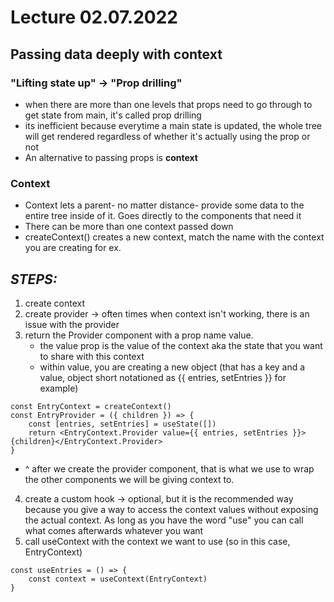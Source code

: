 # Lecture 02.07.2022

## Passing data deeply with context

### "Lifting state up" -> "Prop drilling"

- when there are more than one levels that props need to go through to get state from main, it's called prop drilling
- its inefficient because everytime a main state is updated, the whole tree will get rendered regardless of whether it's actually using the prop or not
- An alternative to passing props is **context**

### Context

- Context lets a parent- no matter distance- provide some data to the entire tree inside of it. Goes directly to the components that need it
- There can be more than one context passed down
- createContext() creates a new context, match the name with the context you are creating for ex.

## **_STEPS:_**

1. create context
2. create provider -> often times when context isn't working, there is an issue with the provider
3. return the Provider component with a prop name value.
   - the value prop is the value of the context aka the state that you want to share with this context
   - within value, you are creating a new object (that has a key and a value, object short notationed as {{ entries, setEntries }} for example)

```
const EntryContext = createContext()
const EntryProvider = ({ children }) => {
    const [entries, setEntries] = useState([])
    return <EntryContext.Provider value={{ entries, setEntries }}>{children}</EntryContext.Provider>
}
```

- ^ after we create the provider component, that is what we use to wrap the other components we will be giving context to.

4. create a custom hook -> optional, but it is the recommended way because you give a way to access the context values without exposing the actual context. As long as you have the word "use" you can call what comes afterwards whatever you want
5. call useContext with the context we want to use (so in this case, EntryContext)

```
const useEntries = () => {
    const context = useContext(EntryContext)
}
```
